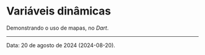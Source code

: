 # Variáveis dinâmicas

Demonstrando o uso de mapas, no _Dart_.

---

Data: 20 de agosto de 2024 (2024-08-20).

